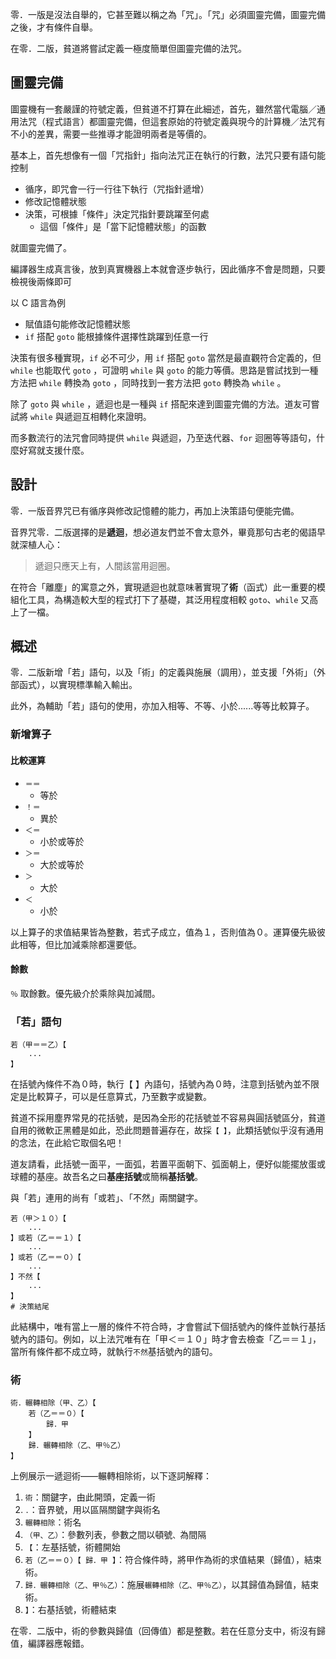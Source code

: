 零．一版是沒法自舉的，它甚至難以稱之為「咒」。「咒」必須圖靈完備，圖靈完備之後，才有條件自舉。

在零．二版，貧道將嘗試定義一極度簡單但圖靈完備的法咒。

## 圖靈完備
圖靈機有一套嚴謹的符號定義，但貧道不打算在此細述，首先，雖然當代電腦／通用法咒（程式語言）都圖靈完備，但這套原始的符號定義與現今的計算機／法咒有不小的差異，需要一些推導才能證明兩者是等價的。

基本上，首先想像有一個「咒指針」指向法咒正在執行的行數，法咒只要有語句能控制

- 循序，即咒會一行一行往下執行（咒指針遞增）
- 修改記憶體狀態
- 決策，可根據「條件」決定咒指針要跳躍至何處
    - 這個「條件」是「當下記憶體狀態」的函數

就圖靈完備了。

編譯器生成真言後，放到真實機器上本就會逐步執行，因此循序不會是問題，只要檢視後兩條即可

以 C 語言為例

- 賦值語句能修改記憶體狀態
- `if` 搭配 `goto` 能根據條件選擇性跳躍到任意一行

決策有很多種實現，`if` 必不可少，用 `if` 搭配 `goto` 當然是最直觀符合定義的，但 `while` 也能取代 `goto` ，可證明 `while` 與 `goto` 的能力等價。思路是嘗試找到一種方法把 `while` 轉換為 `goto` ，同時找到一套方法把 `goto` 轉換為 `while` 。

除了 `goto` 與 `while` ，遞迴也是一種與 `if` 搭配來達到圖靈完備的方法。道友可嘗試將 `while` 與遞迴互相轉化來證明。

而多數流行的法咒會同時提供 `while` 與遞迴，乃至迭代器、`for` 迴圈等等語句，什麼好寫就支援什麼。

## 設計

零．一版音界咒已有循序與修改記憶體的能力，再加上決策語句便能完備。

音界咒零．二版選擇的是**遞迴**，想必道友們並不會太意外，畢竟那句古老的偈語早就深植人心：

> 遞迴只應天上有，人間該當用迴圈。

在符合「離塵」的寓意之外，實現遞迴也就意味著實現了**術**（函式）此一重要的模組化工具，為構造較大型的程式打下了基礎，其泛用程度相較 `goto`、`while` 又高上了一檔。

## 概述

零．二版新增「若」語句，以及「術」的定義與施展（調用），並支援「外術」（外部函式），以實現標準輸入輸出。

此外，為輔助「若」語句的使用，亦加入相等、不等、小於......等等比較算子。

### 新增算子

#### 比較運算
- `＝＝`
    - 等於
- `！＝`
    - 異於
- `＜＝`
    - 小於或等於
- `＞＝`
    - 大於或等於
- `＞`
    - 大於
- `＜`
    - 小於

以上算子的求值結果皆為整數，若式子成立，值為１，否則值為０。運算優先級彼此相等，但比加減乘除都還要低。

#### 餘數

`％` 取餘數。優先級介於乘除與加減間。

### 「若」語句

```音界
若（甲＝＝乙）【
    ...
】
```
在括號內條件不為０時，執行【 】內語句，括號內為０時，注意到括號內並不限定是比較算子，可以是任意算式，乃至數字或變數。

貧道不採用塵界常見的花括號，是因為全形的花括號並不容易與圓括號區分，貧道自用的微軟正黑體是如此，恐此問題普遍存在，故採`【 】`，此類括號似乎沒有通用的念法，在此給它取個名吧！

道友請看，此括號一面平，一面弧，若置平面朝下、弧面朝上，便好似能擺放蛋或球體的基座。故吾名之曰**基座括號**或簡稱**基括號**。

與「若」連用的尚有「或若」、「不然」兩關鍵字。

```音界
若（甲＞１０）【
    ...
】或若（乙＝＝１）【
    ...
】或若（乙＝＝０）【
    ...
】不然【
    ...
】
# 決策結尾
```

此結構中，唯有當上一層的條件不符合時，才會嘗試下個括號內的條件並執行基括號內的語句。例如，以上法咒唯有在「甲＜＝１０」時才會去檢查「乙＝＝１」，當所有條件都不成立時，就執行`不然`基括號內的語句。

### 術

```
術．輾轉相除（甲、乙）【
    若（乙＝＝０）【
        歸．甲
    】
    歸．輾轉相除（乙、甲％乙）
】
```

上例展示一遞迴術——輾轉相除術，以下逐詞解釋：

1. `術`：關鍵字，由此開頭，定義一術
2. `．`：音界號，用以區隔關鍵字與術名
3. `輾轉相除`：術名
4. `（甲、乙）`：參數列表，參數之間以頓號`、`為間隔
5. `【`：左基括號，術體開始
6. `若（乙＝＝０）【 歸．甲 】`：符合條件時，將甲作為術的求值結果（歸值），結束術。
7. `歸．輾轉相除（乙、甲％乙）`：施展`輾轉相除（乙、甲％乙）`，以其歸值為歸值，結束術。
5. `】`：右基括號，術體結束

在零．二版中，術的參數與歸值（回傳值）都是整數。若在任意分支中，術沒有歸值，編譯器應報錯。
